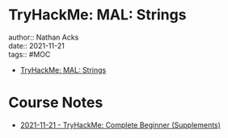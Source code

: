 # TryHackMe: MAL: Strings

author:: Nathan Acks  
date:: 2021-11-21  
tags:: #MOC

* [TryHackMe: MAL: Strings](https://tryhackme.com/room/malstrings)

# Course Notes

* [2021-11-21 - TryHackMe: Complete Beginner (Supplements)](../log/2021-11-21-tryhackme-complete-beginner-supplements.md)
